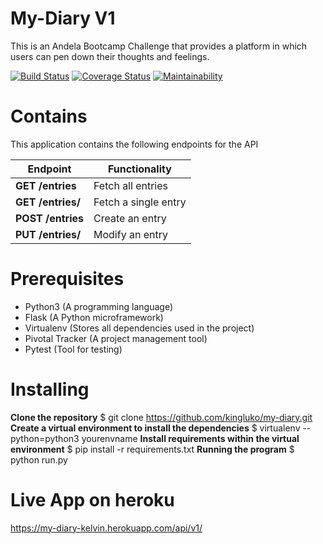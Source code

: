 # My-Diary V1

This is an Andela Bootcamp Challenge that provides a platform in which users can pen down their thoughts and feelings.

[![Build Status](https://travis-ci.org/kingluko/my-diary.svg?branch=develop)](https://travis-ci.org/kingluko/my-diary) [![Coverage Status](https://coveralls.io/repos/github/kingluko/my-diary/badge.svg?branch=ft-add-entry-159058043)](https://coveralls.io/github/kingluko/my-diary?branch=ft-add-entry-159058043) [![Maintainability](https://api.codeclimate.com/v1/badges/e073f9d3ab40ba7fcd93/maintainability)](https://codeclimate.com/github/kingluko/my-diary/maintainability)
# Contains
This application contains the following endpoints for the API

| Endpoint | **Functionality** |
| ------ | ------ |
| **GET /entries** | Fetch all entries |
| **GET /entries/<entryId>** | Fetch a single entry |
|**POST /entries**| Create an entry |
| **PUT /entries/<entryId>** | Modify an entry |

# Prerequisites
- Python3 (A programming language)
- Flask (A Python microframework)
- Virtualenv (Stores all dependencies used in the project)
- Pivotal Tracker (A project management tool)
- Pytest (Tool for testing)

# Installing
**Clone the repository**
$ git clone https://github.com/kingluko/my-diary.git
**Create a virtual environment to install the dependencies**
$ virtualenv --python=python3 yourenvname
**Install requirements within the virtual environment**
$ pip install -r requirements.txt
**Running the program**
$ python run.py

# Live App on heroku
https://my-diary-kelvin.herokuapp.com/api/v1/ **<endpoint>**


